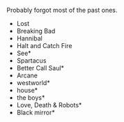 Probably forgot most of the past ones. 


- Lost
- Breaking Bad
- Hannibal
- Halt and Catch Fire
- See*
- Spartacus
- Better Call Saul*
- Arcane
- westworld*
- house*
- the boys*
- Love, Death & Robots*
- Black mirror*
